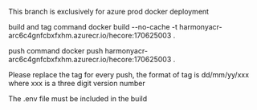 
This branch is exclusively for azure prod docker deployment



build and tag  command 
docker build --no-cache -t harmonyacr-arc6c4gnfcbxfxhm.azurecr.io/hecore:170625003 .

push command 
docker push harmonyacr-arc6c4gnfcbxfxhm.azurecr.io/hecore:170625003 .

Please replace the tag for every push, the format of tag is  dd/mm/yy/xxx   where xxx is a three digit version number

The .env file must be included in the build